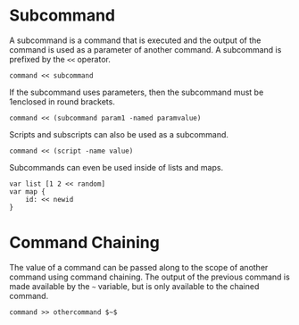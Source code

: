# Subcommand #

A subcommand is a command that is executed and the output of the command is used as a parameter of another command. A subcommand is prefixed by the `<<` operator.

    command << subcommand

If the subcommand uses parameters, then the subcommand must be 1enclosed in round brackets.

    command << (subcommand param1 -named paramvalue)

Scripts and subscripts can also be used as a subcommand.

    command << (script -name value)

Subcommands can even be used inside of lists and maps.

    var list [1 2 << random]
    var map {
        id: << newid
    }

# Command Chaining #

The value of a command can be passed along to the scope of another command using command chaining. The output of the previous command is made available by the `~` variable, but is only available to the chained command.

    command >> othercommand $~$
